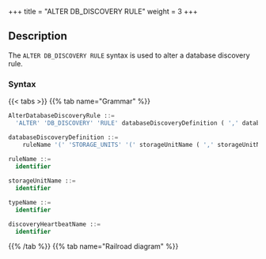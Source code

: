 +++
title = "ALTER DB_DISCOVERY RULE"
weight = 3
+++

## Description

The `ALTER DB_DISCOVERY RULE` syntax is used to alter a database discovery rule.

### Syntax

{{< tabs >}}
{{% tab name="Grammar" %}}
```sql
AlterDatabaseDiscoveryRule ::=
  'ALTER' 'DB_DISCOVERY' 'RULE' databaseDiscoveryDefinition ( ',' databaseDiscoveryDefinition)*

databaseDiscoveryDefinition ::=
    ruleName '(' 'STORAGE_UNITS' '(' storageUnitName ( ',' storageUnitName )* ')' ',' 'TYPE' '(' 'NAME' '=' typeName ( ',' 'PROPERTIES' 'key' '=' 'value' ( ',' 'key' '=' 'value' )* )? ',' 'HEARTBEAT' '(' 'key' '=' 'value' ( ',' 'key' '=' 'value' )* ')' ')' 
        
ruleName ::=
  identifier

storageUnitName ::=
  identifier

typeName ::=
  identifier

discoveryHeartbeatName ::=
  identifier
```
{{% /tab %}}
{{% tab name="Railroad diagram" %}}
<iframe frameborder="0" name="diagram" id="diagram" width="100%" height="100%"></iframe>
{{% /tab %}}
{{< /tabs >}}

### Supplement

- `discoveryType` specifies the database discovery service type, `ShardingSphere` has built-in support for `MySQL.MGR`;

### Example

- Alter database discovery rule

```sql
ALTER DB_DISCOVERY RULE db_discovery_group_0 (
    STORAGE_UNITS(su_0, su_1, su_2),
    TYPE(NAME='MySQL.MGR',PROPERTIES('group-name'='92504d5b-6dec')),
    HEARTBEAT(PROPERTIES('keep-alive-cron'='0/5 * * * * ?'))
);
```

### Reserved word

`ALTER`, `DB_DISCOVERY`, `RULE`, `STORAGE_UNITS`, `TYPE`, `NAME`, `PROPERTIES`, `HEARTBEAT`

### Related links

- [Reserved word](/en/reference/distsql/syntax/reserved-word/)
